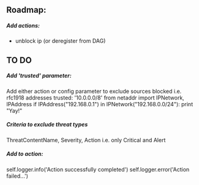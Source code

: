 ## Roadmap:

##### Add actions:
- unblock ip (or deregister from DAG)

## TO DO

##### Add 'trusted' parameter:
Add either action or config parameter to exclude sources blocked i.e. rfc1918 addresses
trusted: '10.0.0.0/8'
from netaddr import IPNetwork, IPAddress
if IPAddress("192.168.0.1") in IPNetwork("192.168.0.0/24"):
    print "Yay!"

##### Criteria to exclude threat types
ThreatContentName, Severity, Action i.e. only Critical and Alert

##### Add to action:
self.logger.info('Action successfully completed')
self.logger.error('Action failed...')

